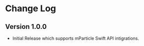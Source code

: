Change Log
==========

Version 1.0.0
-------------------------------------------

* Initial Release which supports mParticle Swift API intigrations.
